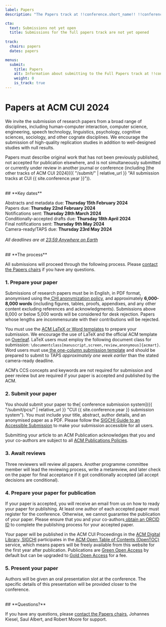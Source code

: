 ```yaml
---
label: Papers
description: "The Papers track at !!conference.short_name!! !!conference.year!! is for original contributions from a broad range of disciplines including: human-computer interaction, computer science, engineering, speech technology, linguistics, psychology, cognitive sciences, sociology and other cognate disciplines."

cta:
  text: Submissions not yet open
  title: Submissions for the full papers track are not yet opened
  
track:
  chairs: papers
  dates: papers

menus:
  submit:
    title: Papers
    alt: Information about submitting to the Full Papers track at !!conference.short_name!! !!conference.year!!
    weight: 0
    is_track: true
---
```


# **Papers at ACM CUI 2024**

We invite the submission of research papers from a broad range of disciplines, including human-computer interaction, computer science, engineering, speech technology, linguistics, psychology, cognitive sciences, sociology, and other cognate disciplines. We encourage the submission of high-quality replication studies in addition to well-designed studies with null results.

Papers must describe original work that has not been previously published, not accepted for publication elsewhere, and is not simultaneously submitted or currently under review in another journal or conference (including [the other tracks of ACM CUI 2024]({{ "/submit/" | relative_url }} "All submission tracks at CUI {{ site.conference.year }}")).

<br>
## **Key dates**

Abstracts and metadata due: **Thursday 15th February 2024** \
Papers due: **Thursday 22nd February 2024** \
Notifications sent: **Thursday 28th March 2024** \
Conditionally-accepted drafts due: **Thursday 18th April 2024** \
Final notifications sent: **Thursday 9th May 2024** \
Camera-ready/TAPS due: **Thursday 23rd May 2024** \
 \
_All deadlines are at [23:59 Anywhere on Earth](https://time.is/Anywhere_on_Earth)_

<br>
## **The process**

All submissions will proceed through the following process. Please [contact the Papers chairs](mailto:cui2024-papers@cui.acm.org) if you have any questions.


### **1. Prepare your paper**

Submissions of research papers must be in English, in PDF format, anonymised using the[ CHI anonymization policy](https://chi2024.acm.org/for-authors/presenting/papers/chi-anonymization-policy/ "CHI 2024 Anonymization Policy"), and approximately **6,000-8,000 words** (including figures, tables, proofs, appendixes, and any other content excluding references and acknowledgments). Submissions above 8,000 or below 5,000 words will be considered for desk rejection. Papers whose lengths are incommensurate with their contributions will be rejected.

You must use the [ACM LaTeX or Word templates](https://www.acm.org/publications/proceedings-template) to prepare your submission. We encourage the use of LaTeX and the official ACM template on [Overleaf](https://www.overleaf.com/latex/templates/acm-conference-proceedings-primary-article-template/wbvnghjbzwpc). LaTeX users must employ the following document class for submission: <code>\documentclass[manuscript,screen,review,anonymous]{acmart}</code>. Word users must use[ the one-column submission template](https://authors.acm.org/proceedings/production-information/preparing-your-article-with-microsoft-word) and should be prepared to submit to TAPS _approximately one week earlier_ than the stated camera-ready deadline.

ACM’s CCS concepts and keywords are not required for submission and peer review but are required if your paper is accepted and published by the ACM.


### **2. Submit your paper**

You should submit your paper to the[ conference submission system]({{ "/submit/pcs/" | relative_url }} "CUI {{ site.conference.year }} submission system"). You must include your title, abstract, author details, and an anonymised paper as a PDF. Please follow the [SIGCHI Guide to an Accessible Submission](https://sigchi.org/conferences/author-resources/accessibility-guide/) to make your submission accessible for all users.

Submitting your article to an ACM Publication acknowledges that you and your co-authors are subject to all [ACM Publications Policies](https://www.acm.org/publications/policies).


### **3. Await reviews**

Three reviewers will review all papers. Another programme committee member will lead the reviewing process, write a metareview, and later check on the paper for final acceptance if it got conditionally accepted (all accept decisions are conditional).


### **4. Prepare your paper for publication**

If your paper is accepted, you will receive an email from us on how to ready your paper for publishing. At least one author of each accepted paper must register for the conference. Otherwise, we cannot guarantee the publication of your paper. Please ensure that you and your co-authors[ obtain an ORCID ID](https://orcid.org/register) to complete the publishing process for your accepted paper.

Your paper will be published in the ACM CUI Proceedings in the [ACM Digital Library](http://dl.acm.org/).[ SIGCHI](https://sigchi.org) participates in the [ACM Open Table of Contents (OpenTOC)](https://www.acm.org/publications/openaccess#h-acm-opentoc-service) service, which means papers will be freely available from this website for the first year after publication. Publications are [Green Open Access](https://www.acm.org/publications/openaccess#h-green-open-access) by default but can be upgraded to [Gold Open Access](https://www.acm.org/publications/openaccess#h-gold-open-access-publication) for a fee.


### **5. Present your paper**

Authors will be given an oral presentation slot at the conference. The specific details of this presentation will be provided closer to the conference.

<br>
## **Questions?**

If you have any questions, please [contact the Papers chairs](mailto:cui2024-papers@cui.acm.org), Johannes Kiesel, Saul Albert, and Robert Moore for support.
